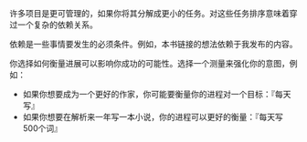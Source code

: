 许多项目是更可管理的，如果你将其分解成更小的任务。对这些任务排序意味着穿过一个复杂的依赖关系。

依赖是一些事情要发生的必须条件。例如，本书链接的想法依赖于我发布的内容。

你选择如何衡量进展可以影响你成功的可能性。选择一个测量来强化你的意图，例如：

- 如果你想要成为一个更好的作家，你可能要衡量你的进程对一个目标：『每天写』
- 如果你想要在解析来一年写一本小说，你的进程可以更好的衡量：『每天写500个词』

